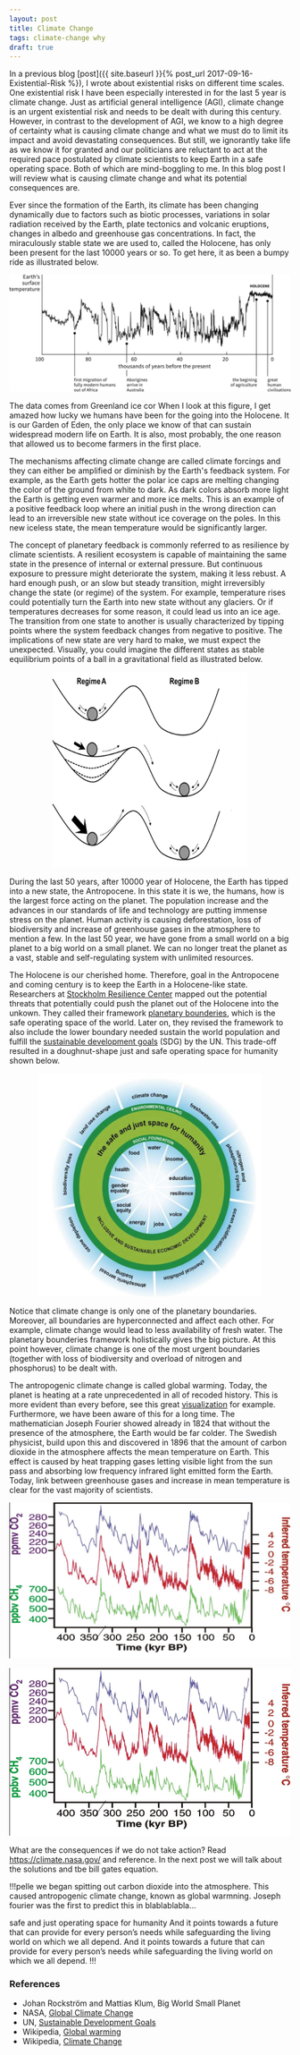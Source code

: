 ```yaml
---
layout: post
title: Climate Change
tags: climate-change why
draft: true
---
```


In a previous blog [post]({{ site.baseurl }}{% post_url 2017-09-16-Existential-Risk %}), I wrote about existential risks on different time scales. One existential risk I have been especially interested in for the last 5 year is climate change. Just as artificial general intelligence (AGI), climate change is an urgent existential risk and needs to be dealt with during this century. However, in contrast to the development of AGI, we know to a high degree of certainty what is causing climate change and what we must do to limit its impact and avoid devastating consequences. But still, we ignorantly take life as we know it for granted and our politicians are reluctant to act at the required pace postulated by climate scientists to keep Earth in a safe operating space. Both of which are mind-boggling to me. In this blog post I will review what is causing climate change and what its potential consequences are.

Ever since the formation of the Earth, its climate has been changing dynamically due to factors such as biotic processes, variations in solar radiation received by the Earth, plate tectonics and volcanic eruptions, changes in albedo and greenhouse gas concentrations. In fact, the miraculously stable state we are used to, called the Holocene, has only been present for the last 10000 years or so. To get here, it as been a bumpy ride as illustrated below.

![Climate Change](/images/climate-change.jpg)

The data comes from Greenland ice cor When I look at this figure, I get amazed how lucky we humans have been for the going into the Holocene. It is our Garden of Eden, the only place we know of that can sustain widespread modern life on Earth. It is also, most probably, the one reason that allowed us to become farmers in the first place.

The mechanisms affecting climate change are called climate forcings and they can either be amplified or diminish by the Earth's feedback system. For example, as the Earth gets hotter the polar ice caps are melting changing the color of the ground from white to dark. As dark colors absorb more light the Earth is getting even warmer and more ice melts. This is an example of a positive feedback loop where an initial push in the wrong direction can lead to an irreversible new state without ice coverage on the poles. In this new iceless state, the mean temperature would be significantly larger.

The concept of planetary feedback is commonly referred to as resilience by climate scientists. A resilient ecosystem is capable of maintaining the same state in the presence of internal or external pressure. But continuous exposure to pressure might deteriorate the system, making it less rebust. A hard enough push, or an slow but steady transition, might irreversibly change the state (or regime) of the system. For example, temperature rises could potentially turn the Earth into new state without any glaciers. Or if temperatures decreases for some reason, it could lead us into an ice age. The transition from one state to another is usually characterized by tipping points where the system feedback changes from negative to positive. The implications of new state are very hard to make, we must expect the unexpected. Visually, you could imagine the different states as stable equilibrium points of a ball in a gravitational field as illustrated below.

<p align="center">
  <img width="350" height="350" src="/images/tipping-points.png">
</p>

During the last 50 years, after 10000 year of Holocene, the Earth has tipped into a new state, the Antropocene. In this state it is we, the humans, how is the largest force acting on the planet. The population increase and the advances in our standards of life and technology are putting immense stress on the planet. Human activity is causing deforestation, loss of biodiversity and increase of greenhouse gases in the atmosphere to mention a few. In the last 50 year, we have gone from a small world on a big planet to a big world on a small planet. We can no longer treat the planet as a vast, stable and self-regulating system with unlimited resources.

The Holocene is our cherished home. Therefore, goal in the Antropocene and coming century is to keep the Earth in a Holocene-like state. Researchers at [Stockholm Resilience Center](http://www.stockholmresilience.org/) mapped out the potential threats that potentially could push the planet out of the Holocene into the unkown. They called their framework [planetary bounderies](https://en.wikipedia.org/wiki/Planetary_boundaries), which is the safe operating space of the world. Later on, they revised the framework to also include the lower boundary needed sustain the world population and fulfill the [sustainable development goals](https://sustainabledevelopment.un.org/sdgs) (SDG) by the UN. This trade-off resulted in a doughnut-shape just and safe operating space for humanity shown below.

<p align="center">
  <img width="400" height="400" src="/images/operating-space.jpeg">
</p>

Notice that climate change is only one of the planetary boundaries. Moreover, all boundaries are hyperconnected and affect each other. For example, climate change would lead to less availability of fresh water. The planetary bounderies framework holistically gives the big picture. At this point however, climate change is one of the most urgent boundaries (together with loss of biodiversity and overload of nitrogen and phosphorus) to be dealt with.

The antropogenic climate change is called global warming. Today, the planet is heating at a rate unprecedented in all of recoded history. This is more evident than every before, see this great [visualization](https://www.youtube.com/watch?v=K4Ra2HR27pQ) for example. Furthermore, we have been aware of this for a long time. The mathematician Joseph Fourier showed already in 1824 that without the presence of the atmosphere, the Earth would be far colder. The Swedish physicist, build upon this and discovered in 1896 that the amount of carbon dioxide in the atmosphere affects the mean temperature on Earth. This effect is caused by heat trapping gases letting visible light from the sun pass and absorbing low frequency infrared light emitted form the Earth. Today, link between greenhouse gases and increase in mean temperature is clear for the vast majority of scientists.

![Temperature-CO2](/images/temperature-co2.jpeg)

<p align="center">
  <img width="750" height="300" src="/images/temperature-co2.jpeg">
</p>

What are the consequences if we do not take action? Read https://climate.nasa.gov/ and reference. In the next post we will talk about the solutions and tbe bill gates equation.

!!!pelle
we began spitting out carbon dioxide into the atmosphere. This caused antropogenic climate change, known as global warmning. Joseph fourier was the first to predict this in blablablabla...

safe and just operating space for humanity
And it points towards a future that can provide for every person’s needs while safeguarding the living world on which we all depend. And it points towards a future that can provide for every person’s needs while safeguarding the living world on which we all depend.
!!!

### References
* Johan Rockström and Mattias Klum, Big World Small Planet
* NASA, [Global Climate Change](https://climate.nasa.gov/)
* UN, [Sustainable Development Goals](https://sustainabledevelopment.un.org/?menu=1300)
* Wikipedia, [Global warming](https://en.wikipedia.org/wiki/Global_warming)
* Wikipedia, [Climate Change](https://en.wikipedia.org/wiki/Climate_change)
